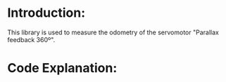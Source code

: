 # Introduction:
  This library is used to measure the odometry of the servomotor "Parallax feedback 360º".
  
# Code Explanation:
